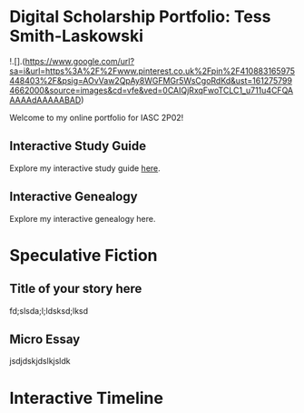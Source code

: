 # Digital Scholarship Portfolio: Tess Smith-Laskowski

!.[].(https://www.google.com/url?sa=i&url=https%3A%2F%2Fwww.pinterest.co.uk%2Fpin%2F410883165975448403%2F&psig=AOvVaw2QpAy8WGFMGr5WsCgoRdKd&ust=1612757994662000&source=images&cd=vfe&ved=0CAIQjRxqFwoTCLC1_u711u4CFQAAAAAdAAAAABAD)

Welcome to my online portfolio for IASC 2P02!

## Interactive Study Guide

Explore my interactive study guide [here]().

## Interactive Genealogy

Explore my interactive genealogy here.

# Speculative Fiction

## Title of your story here

fd;slsda;l;ldsksd;lksd

## Micro Essay

jsdjdskjdslkjsldk

# Interactive Timeline
